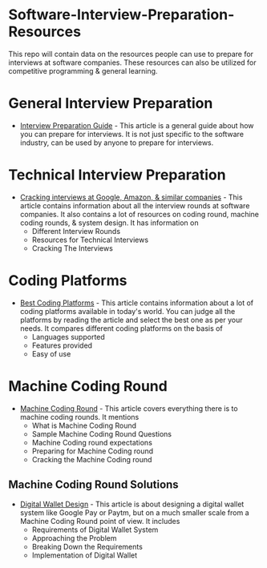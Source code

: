 # Software-Interview-Preparation-Resources
This repo will contain data on the resources people can use to prepare for interviews at software companies.
These resources can also be utilized for competitive programming & general learning.

# General Interview Preparation
- [Interview Preparation Guide](https://techwithkp.com/the-ultimate-guide-to-interview-preparation/) - This article is a general guide about how you can prepare for interviews. It is not just specific to the software industry, can be used by anyone to prepare for interviews.

# Technical Interview Preparation
- [Cracking interviews at Google, Amazon, & similar companies](https://techwithkp.com/how-to-crack-technical-interview-at-google-amazon-more/) - 
This article contains information about all the interview rounds at software companies. It also contains a lot of resources on coding round, machine coding rounds, & system design. It has information on
  - Different Interview Rounds
  - Resources for Technical Interviews
  - Cracking The Interviews

# Coding Platforms
- [Best Coding Platforms](https://techwithkp.com/best-coding-platform-to-become-a-coding-expert/) - This article contains information about a lot of coding platforms available in today's world. You can judge all the platforms by reading the article and select the best one as per your needs. It compares different coding platforms on the basis of
  - Languages supported
  - Features provided
  - Easy of use

# Machine Coding Round
- [Machine Coding Round](https://techwithkp.com/machine-coding-round-what-is-it-how-to-crack-it/) - This article covers everything there is to machine coding rounds. It mentions
  - What is Machine Coding Round
  - Sample Machine Coding Round Questions
  - Machine Coding round expectations
  - Preparing for Machine Coding round
  - Cracking the Machine Coding round

## Machine Coding Round Solutions
- [Digital Wallet Design](https://techwithkp.com/digital-wallet-design-machine-coding-round-solution/) - This article is about designing a digital wallet system like Google Pay or Paytm, but on a much smaller scale from a Machine Coding Round point of view. It includes
  - Requirements of Digital Wallet System
  - Approaching the Problem
  - Breaking Down the Requirements
  - Implementation of Digital Wallet
